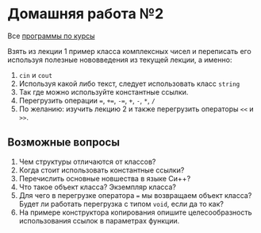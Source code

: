 # Домашняя работа №2

Все [программы по курсы](https://drive.google.com/open?id=1sOb6fJA52r7vYHCDok9w_lCXTKmP1-ei&usp=drive_fs)

Взять из лекции 1 пример класса комплексных чисел и переписать его используя полезные нововведения из текущей лекции, а именно:

1. `cin` и `cout`
2. Используя какой либо текст, следует использовать класс `string`
3. Так где можно используйте константные ссылки.
4. Перегрузить операции `=`, `+=`, `-=`, `+`, `-`, `*`, `/`
5. По желанию: изучить лекцию 2 и также перегрузить операторы `<<` и `>>`.

## Возможные вопросы

1. Чем структуры отличаются от классов?
2. Когда стоит использовать константные ссылки?
3. Перечислить основные новшества в языке Си++?
4. Что такое объект класса? Экземпляр класса?
5. Для чего в перегрузке оператора `=` мы возвращаем объект класса? Будет ли работать перегрузка с типом `void`, если да то как?
6. На примере конструктора копирования опишите целесообразность использования ссылок в параметрах функции.
